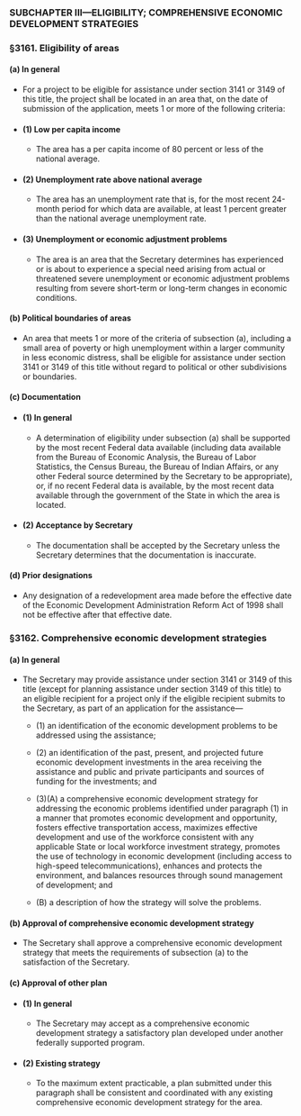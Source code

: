 ### SUBCHAPTER III—ELIGIBILITY; COMPREHENSIVE ECONOMIC DEVELOPMENT STRATEGIES

### §3161. Eligibility of areas
#### (a) In general
* For a project to be eligible for assistance under section 3141 or 3149 of this title, the project shall be located in an area that, on the date of submission of the application, meets 1 or more of the following criteria:

* #### (1) Low per capita income
  * The area has a per capita income of 80 percent or less of the national average.

* #### (2) Unemployment rate above national average
  * The area has an unemployment rate that is, for the most recent 24-month period for which data are available, at least 1 percent greater than the national average unemployment rate.

* #### (3) Unemployment or economic adjustment problems
  * The area is an area that the Secretary determines has experienced or is about to experience a special need arising from actual or threatened severe unemployment or economic adjustment problems resulting from severe short-term or long-term changes in economic conditions.

#### (b) Political boundaries of areas
* An area that meets 1 or more of the criteria of subsection (a), including a small area of poverty or high unemployment within a larger community in less economic distress, shall be eligible for assistance under section 3141 or 3149 of this title without regard to political or other subdivisions or boundaries.

#### (c) Documentation
* #### (1) In general
  * A determination of eligibility under subsection (a) shall be supported by the most recent Federal data available (including data available from the Bureau of Economic Analysis, the Bureau of Labor Statistics, the Census Bureau, the Bureau of Indian Affairs, or any other Federal source determined by the Secretary to be appropriate), or, if no recent Federal data is available, by the most recent data available through the government of the State in which the area is located.

* #### (2) Acceptance by Secretary
  * The documentation shall be accepted by the Secretary unless the Secretary determines that the documentation is inaccurate.

#### (d) Prior designations
* Any designation of a redevelopment area made before the effective date of the Economic Development Administration Reform Act of 1998 shall not be effective after that effective date.

### §3162. Comprehensive economic development strategies
#### (a) In general
* The Secretary may provide assistance under section 3141 or 3149 of this title (except for planning assistance under section 3149 of this title) to an eligible recipient for a project only if the eligible recipient submits to the Secretary, as part of an application for the assistance—

  * (1) an identification of the economic development problems to be addressed using the assistance;

  * (2) an identification of the past, present, and projected future economic development investments in the area receiving the assistance and public and private participants and sources of funding for the investments; and

  * (3)(A) a comprehensive economic development strategy for addressing the economic problems identified under paragraph (1) in a manner that promotes economic development and opportunity, fosters effective transportation access, maximizes effective development and use of the workforce consistent with any applicable State or local workforce investment strategy, promotes the use of technology in economic development (including access to high-speed telecommunications), enhances and protects the environment, and balances resources through sound management of development; and

  * (B) a description of how the strategy will solve the problems.

#### (b) Approval of comprehensive economic development strategy
* The Secretary shall approve a comprehensive economic development strategy that meets the requirements of subsection (a) to the satisfaction of the Secretary.

#### (c) Approval of other plan
* #### (1) In general
  * The Secretary may accept as a comprehensive economic development strategy a satisfactory plan developed under another federally supported program.

* #### (2) Existing strategy
  * To the maximum extent practicable, a plan submitted under this paragraph shall be consistent and coordinated with any existing comprehensive economic development strategy for the area.